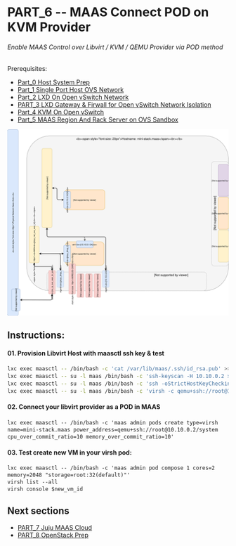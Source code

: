 # PART_6 -- MAAS Connect POD on KVM Provider
###### Enable MAAS Control over Libvirt / KVM / QEMU Provider via POD method

Prerequisites:
- [Part_0 Host System Prep]
- [Part_1 Single Port Host OVS Network]
- [Part_2 LXD On Open vSwitch Network]
- [PART_3 LXD Gateway & Firwall for Open vSwitch Network Isolation]
- [Part_4 KVM On Open vSwitch]
- [Part_5 MAAS Region And Rack Server on OVS Sandbox]

![CCIO Hypervisor - MAAS Libvirt POD Provider](https://github.com/KathrynMorgan/mini-stack/blob/master/6_MAAS-Connect_POD_KVM-Provider/web/drawio/maas-region-and-rack-ctl-on-ovs-sandbox.svg)

## Instructions:
#### 01. Provision Libvirt Host with maasctl ssh key & test
````sh
lxc exec maasctl -- /bin/bash -c 'cat /var/lib/maas/.ssh/id_rsa.pub' >>~/.ssh/authorized_keys        
lxc exec maasctl -- su -l maas /bin/bash -c 'ssh-keyscan -H 10.10.0.2 >>~/.ssh/known_hosts'
lxc exec maasctl -- su -l maas /bin/bash -c 'ssh -oStrictHostKeyChecking=accept-new root@10.10.0.2 hostname'
lxc exec maasctl -- su -l maas /bin/bash -c 'virsh -c qemu+ssh://root@10.10.0.2/system list --all'
````

#### 02. Connect your libvirt provider as a POD in MAAS
````
lxc exec maasctl -- /bin/bash -c 'maas admin pods create type=virsh name=mini-stack.maas power_address=qemu+ssh://root@10.10.0.2/system cpu_over_commit_ratio=10 memory_over_commit_ratio=10'
````

#### 03. Test create new VM in your virsh pod:
```
lxc exec maasctl -- /bin/bash -c 'maas admin pod compose 1 cores=2 memory=2048 "storage=root:32(default)"'
virsh list --all
virsh console $new_vm_id
```

## Next sections
- [PART_7 Juju MAAS Cloud]
- [PART_8 OpenStack Prep]

<!-- Markdown link & img dfn's -->
[Part_0 Host System Prep]: https://github.com/KathrynMorgan/mini-stack/tree/master/0_Host_System_Prep
[Part_1 Single Port Host OVS Network]: https://github.com/KathrynMorgan/mini-stack/tree/master/1_Single_Port_Host-Open_vSwitch_Network_Configuration
[Part_2 LXD On Open vSwitch Network]: https://github.com/KathrynMorgan/mini-stack/tree/master/2_LXD-On-OVS
[PART_3 LXD Gateway & Firwall for Open vSwitch Network Isolation]: https://github.com/KathrynMorgan/mini-stack/tree/master/3_LXD_Network_Gateway
[Part_4 KVM On Open vSwitch]: https://github.com/KathrynMorgan/mini-stack/tree/master/4_KVM_On_Open_vSwitch
[Part_5 MAAS Region And Rack Server on OVS Sandbox]: https://github.com/KathrynMorgan/mini-stack/tree/master/5_MAAS-Rack_And_Region_Ctl-On-Open_vSwitch
[PART_6 MAAS Connect POD on KVM Provider]: https://github.com/KathrynMorgan/mini-stack/tree/master/6_MAAS-Connect_POD_KVM-Provider
[PART_7 Juju MAAS Cloud]: https://github.com/KathrynMorgan/mini-stack/tree/master/7_Juju_MAAS_Cloud
[PART_8 OpenStack Prep]: https://github.com/KathrynMorgan/mini-stack/tree/master/8_OpenStack_Prep
